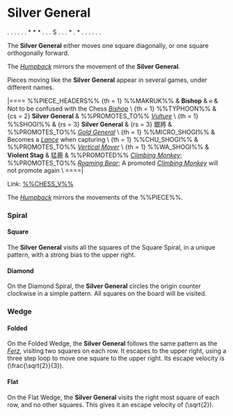 # Silver General

<div class = "movement">
. . . . .
. * * * .
. . S . .
. * . * .
. . . . .
</div>

The **Silver General** either moves one square diagonally, or one square
orthogonally forward.

The [*Humpback*](humpback.html) mirrors the movement of the **Silver General**.

Pieces moving like the **Silver General** appear in several games,
under different names.

|====
%%PIECE_HEADERS%%
  {th = 1}  %%MAKRUK%%
&           **Bishop** & &#x0E04;
&  Not to be confused with the Chess [*Bishop*](bishop.html) \\
  {th = 1}  %%TYPHOON%%
& {cs = 2}  **Silver General**
&  %%PROMOTES_TO%% [*Vulture*](dragon_horse.html?piece=vulture) \\
  {th = 1}  %%SHOGI%%
& {rs = 3}  **Silver General** & {rs = 3} &#x9280;&#x5c07;
&  %%PROMOTES_TO%% [*Gold General*](gold_general.html) \\
  {th = 1}  %%MICRO_SHOGI%%
&           Becomes a [*Lance*](lance.html) when capturing \\
  {th = 1}  %%CHU_SHOGI%%
&           %%PROMOTES_TO%% [*Vertical Mover*](vertical_mover.html) \\
  {th = 1}  %%WA_SHOGI%%
&           **Violent Stag** & &#x731B;&#x9E7F;
&           %%PROMOTED%%
            [*Climbing Monkey*](copper_general.html?piece=climbing_monkey);
            %%PROMOTES_TO%%
            [*Roaming Bear*](drunk_elephant.html?piece=roaming_bear);
            A promoted
            [*Climbing Monkey*](copper_general.html?piece=climbing_monkey)
            will not promote again \\
====|

Link: [%%CHESS_V%%](#piece:silvergeneral)

The [*Humpback*](humpback.html) mirrors the movements of the %%PIECE%%.

### Spiral

#### Square

The **Silver General** visits all the squares of the Square Spiral, in
a unique pattern, with a strong bias to the upper right.

#### Diamond

On the Diamond Spiral, the **Silver General** circles the origin counter
clockwise in a simple pattern. All squares on the board will
be visited.

### Wedge

#### Folded

On the Folded Wedge, the **Silver General** follows the same pattern
as the [*Ferz*](ferz.html), visiting two squares on each row.
It escapes to the upper right, using a three step loop to 
move one square to the upper right. Its escape velocity is
\(\frac{\sqrt{2}}{3}\).

#### Flat

On the Flat Wedge, the **Silver General** visits the right most
square of each row, and no other squares. This gives it
an escape velocity of \(\sqrt{2}\).
